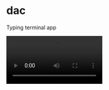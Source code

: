 # dac

Typing terminal app

<video src="https://github.com/Lajule/dac/blob/master/term.webm" width="50%"/>
